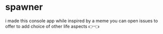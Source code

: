 # spawner
i made this console app while inspired by a meme
you can open issues to offer to add choice of other life aspects 👉👈
